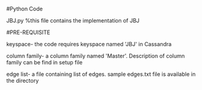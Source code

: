 #Python Code

JBJ.py %this file contains the implementation of JBJ

#PRE-REQUISITE

keyspace- the code requires keyspace named 'JBJ' in Cassandra

column family- a column family named 'Master'. Description of column family can be find in setup file

edge list- a file containing list of edges. sample edges.txt file is available in the directory